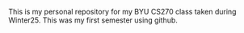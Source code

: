 
T h i s   i s   m y   p e r s o n a l   r e p o s i t o r y   f o r   m y   B Y U   C S 2 7 0   c l a s s   t a k e n   d u r i n g   W i n t e r 2 5 .   T h i s   w a s   m y   f i r s t   s e m e s t e r   u s i n g   g i t h u b .  
 